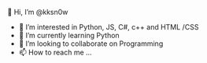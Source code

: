  👋 Hi, I’m @kksn0w
- 👀 I’m interested in  Python, JS, C#, c++ and  HTML /CSS
- 🌱 I’m currently learning Python
- 💞️ I’m looking to collaborate on Programming
- 📫 How to reach me ...

<!---
kksn0w/kksn0w is a ✨ special ✨ repository because its `README.md` (this file) appears on your GitHub profile.
You can click the Preview link to take a look at your changes.
--->
